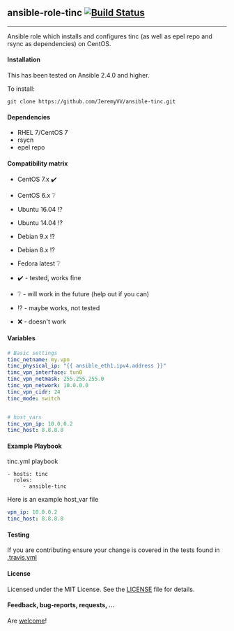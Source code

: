 ## ansible-role-tinc [![Build Status](https://api.travis-ci.org/JeremyVV/ansible-role-tinc.svg?branch=master)](https://travis-ci.org/JeremyVV/ansible-role-tinc)

---

Ansible role which installs and configures tinc (as well as epel repo and rsync as dependencies) on CentOS.


#### Installation

This has been tested on Ansible 2.4.0 and higher.

To install:

```
git clone https://github.com/JeremyVV/ansible-tinc.git

```


#### Dependencies

- RHEL 7/CentOS 7
- rsycn
- epel repo


#### Compatibility matrix
- CentOS 7.x :heavy_check_mark:
- CentOS 6.x :grey_question:
- Ubuntu 16.04 :interrobang:
- Ubuntu 14.04 :interrobang:
- Debian 9.x :interrobang:
- Debian 8.x :interrobang:
- Fedora latest :grey_question:

- :heavy_check_mark: - tested, works fine
- :grey_question: - will work in the future (help out if you can)
- :interrobang: - maybe works, not tested
- :x: - doesn't work


#### Variables

```yaml
# Basic settings
tinc_netname: my.vpn
tinc_physical_ip: "{{ ansible_eth1.ipv4.address }}"
tinc_vpn_interface: tun0
tinc_vpn_netmask: 255.255.255.0
tinc_vpn_network: 10.0.0.0
tinc_vpn_cidr: 24
tinc_mode: switch


# host_vars
tinc_vpn_ip: 10.0.0.2
tinc_host: 8.8.8.8
```

#### Example Playbook

tinc.yml playbook

    - hosts: tinc
      roles:
         - ansible-tinc

Here is an example host_var file
```yaml
vpn_ip: 10.0.0.2
tinc_host: 8.8.8.8
```

#### Testing

If you are contributing ensure your change is covered in the tests found in [.travis.yml](./.travis.yml)


#### License

Licensed under the MIT License. See the [LICENSE](./LICENSE) file for details.


#### Feedback, bug-reports, requests, ...

Are [welcome](https://github.com/JeremyVV/ansible-tinc/issues)!
